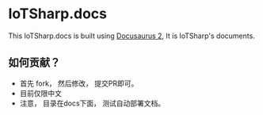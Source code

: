 # IoTSharp.docs

This IoTSharp.docs is built using [Docusaurus 2](https://docusaurus.io/), It is IoTSharp's documents.
 
 ## 如何贡献？
   
   * 首先 fork， 然后修改， 提交PR即可。 
   * 目前仅限中文
   * 注意， 目录在docs下面，  测试自动部署文档。 
   
